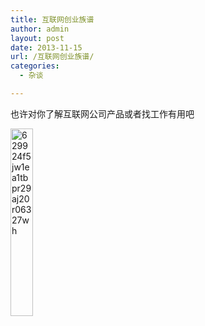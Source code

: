 ```yaml
---
title: 互联网创业族谱
author: admin
layout: post
date: 2013-11-15
url: /互联网创业族谱/
categories:
  - 杂谈

---
```

也许对你了解互联网公司产品或者找工作有用吧

[<img class="alignnone size-medium wp-image-579" alt="629924f5jw1ea1tbpr29aj20r06327wh" src="http://www.goodmemory.cc/wp-content/uploads/2013/11/629924f5jw1ea1tbpr29aj20r06327wh-36x300.jpg" width="36" height="300" />][1]

 [1]: http://www.goodmemory.cc/wp-content/uploads/2013/11/629924f5jw1ea1tbpr29aj20r06327wh.jpg